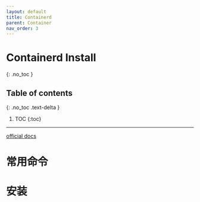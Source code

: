 ```yaml
---
layout: default
title: Containerd
parent: Container
nav_order: 3
---
```




# Containerd Install
{: .no_toc }

## Table of contents
{: .no_toc .text-delta }

1. TOC
{:toc}

---

[official docs](https://github.com/containerd/containerd/blob/main/docs/getting-started.md)


# 常用命令



# 安装